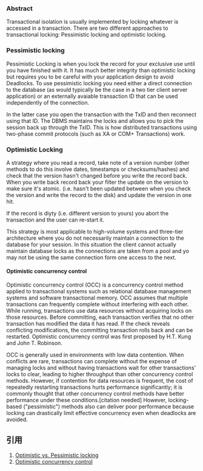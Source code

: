 ### Abstract

Transactional isolation is usually implemented by locking whatever is accessed in a transaction. There are two different approaches to transactional locking: Pessimistic locking and optimistic locking.

### Pessimistic locking

Pessimistic Locking is when you lock the record for your exclusive use until you have finished with it. It has much better integrity than optimistic locking but requires you to be careful with your application design to avoid Deadlocks. To use pessimistic locking you need either a direct connection to the database (as would typically be the case in a two tier client server application) or an externally avaiable transaction ID that can be used independently of the connection. 

In the latter case you open the transaction with the TxID and then reconnect using that ID. The DBMS maintains the locks and allows you to pick the session back up through the TxID. This is how distributed transactions using two-phase commit protocols (such as XA or COM+ Transactions) work.

### Optimistic Locking

A strategy where you read a record, take note of a version number (other methods to do this involve dates, timestamps or checksums/hashes) and check that the version hasn't changed before you write the record back. When you write back record back your filter the update on the version to make sure it's atomic. (i.e. hasn't been updated between when you check the version and write the record to the disk) and update the version in one hit.

If the record is diyty (i.e. different version to yours) you abort the transaction and the user can re-start it.

This strategy is most applicable to high-volume systems and three-tier architecture where you do not necessarily maintain a connection to the database for your session. In this situation the client cannot actually maintain database locks as the connections are taken from a pool and yo may not be using the same connection form one access to the next.

#### Optimistic concurrency control

Optimistic concurrency control (OCC) is a concurrency control method applied to transactional systems such as relational database management systems and software transactional memory. OCC assumes that multiple transactions can frequently complete without interfering with each other. While running, transactions use data resources without acquiring locks on those resources. Before committing, each transaction verifies that no other transaction has modified the data it has read. If the check reveals conflicting modifications, the committing transaction rolls back and can be restarted. Optimistic concurrency control was first proposed by H.T. Kung and John T. Robinson.

OCC is generally used in environments with low data contention. When conflicts are rare, transactions can complete without the expense of managing locks and without having transactions wait for other transactions' locks to clear, leading to higher throughput than other concurrency control methods. However, if contention for data resources is frequent, the cost of repeatedly restarting transactions hurts performance significantly; it is commonly thought that other concurrency control methods have better performance under these conditions.[citation needed] However, locking-based ("pessimistic") methods also can deliver poor performance because locking can drastically limit effective concurrency even when deadlocks are avoided.

## 引用

1. [Optimistic vs. Pessimistic locking](https://stackoverflow.com/questions/129329/optimistic-vs-pessimistic-locking)
2. [Optimistic concurrency control](https://en.wikipedia.org/wiki/Optimistic_concurrency_control)